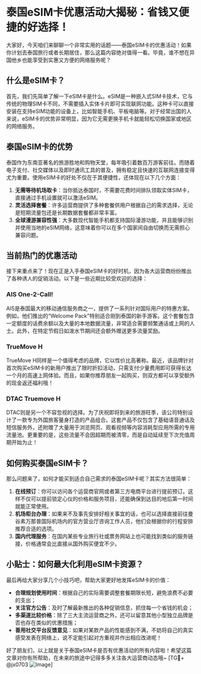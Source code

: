 # 泰国eSIM卡优惠活动大揭秘：省钱又便捷的好选择！

大家好，今天咱们来聊聊一个非常实用的话题——泰国eSIM卡的优惠活动！如果你计划去泰国旅行或者长期居住，那么这篇内容绝对值得一看。毕竟，谁不想在异国他乡也能享受到实惠又方便的网络服务呢？

## 什么是eSIM卡？

首先，我们先简单了解一下eSIM卡是什么。eSIM是一种嵌入式SIM卡技术，它与传统的物理SIM卡不同，不需要插入实体卡片即可实现联网功能。这种卡可以直接安装在支持eSIM功能的设备上，比如智能手机、平板电脑等。对于经常出国的人来说，eSIM卡的优势非常明显，因为它无需更换手机卡就能轻松切换国家或地区的网络服务。

## 泰国eSIM卡的优势

泰国作为东南亚著名的旅游胜地和购物天堂，每年吸引着数百万游客前往。而随着电子支付、社交媒体以及即时通讯工具的普及，拥有稳定且快速的互联网连接变得尤为重要。使用eSIM卡的好处不仅在于其便捷性，还体现在以下几个方面：

1. **无需等待机场取卡**：当你抵达泰国时，不需要花费时间排队领取实体SIM卡，直接通过手机设置就可以激活eSIM。
2. **灵活选择套餐**：许多运营商提供了多种套餐供用户根据自己的需求选择，无论是短期流量包还是长期数据套餐都非常丰富。
3. **全球漫游兼容性强**：大多数现代智能手机都支持国际漫游功能，并且能够识别并使用当地的eSIM网络，这意味着你可以在多个国家间自由切换而无需担心兼容问题。

## 当前热门的优惠活动

接下来重点来了！现在正是入手泰国eSIM卡的好时机，因为各大运营商纷纷推出了各种诱人的促销活动。以下是一些近期比较受欢迎的选择：

### AIS One-2-Call!
AIS是泰国最大的移动通信服务商之一，提供了一系列针对国际用户的特惠方案。例如，他们推出的“Welcome Pack”特别适合刚到泰国的新手游客。这个套餐包含一定额度的话费余额以及大量的本地数据流量，非常适合需要频繁通话或上网的人士。此外，在特定节假日如泼水节期间还会额外赠送更多流量奖励。

### TrueMove H
TrueMove H同样是一个值得考虑的品牌，它以性价比高著称。最近，该品牌针对首次购买eSIM卡的新用户推出了限时折扣活动，只需支付少量费用即可获得长达一个月的高速上网体验。而且，如果你推荐朋友一起购买，则双方都可以享受额外的现金返还福利哦！

### DTAC Truemove H
DTAC则是另一个不容忽视的选择。为了庆祝即将到来的旅游旺季，该公司特别设计了一款专为外国旅客量身打造的产品组合。这套产品不仅包含了基础语音通话及短信服务外，还附赠了大量用于浏览网页、观看视频等内容消耗型应用所需的专用流量池。更重要的是，这些流量不会因超期而被清零，而是自动延续至下次充值周期开始为止！

## 如何购买泰国eSIM卡？

那么问题来了，如何才能买到适合自己需求的泰国eSIM卡呢？其实方法很简单：

1. **在线预订**：你可以访问各个运营商官网或者第三方电商平台进行提前预订。这样不仅可以提前锁定心仪的价格和服务项目，还能确保到达目的地后第一时间就能正常使用。
2. **机场柜台办理**：如果来不及事先安排好相关事宜的话，也可以选择直接前往曼谷素万那普国际机场内的官方营业厅咨询工作人员，他们会根据你的行程安排推荐合适的选项。
3. **国内代理服务**：在国内某些专业旅行社或票务网站上也可能找到类似的服务链接，价格通常会比直接从国外购买便宜不少。

## 小贴士：如何最大化利用eSIM卡资源？

最后再给大家分享几个小技巧吧，帮助大家更好地发挥eSIM卡的价值：

- **合理规划使用时间**：根据自己的实际需要调整套餐期限长短，避免浪费不必要的支出；
- **关注官方公告**：及时了解最新推出的各种促销信息，抓住每一个省钱的机会；
- **多渠道比较价格**：除了三大主流运营商之外，还可以留意其他小型独立品牌是否也存在类似的优惠措施；
- **善用社交平台反馈意见**：如果对某款产品的性能感到不满，不妨将自己的真实感受发表在网络上，说不定能引起对方重视并作出相应改进呢！

好了朋友们，以上就是关于泰国eSIM卡是否有优惠活动的所有内容啦！希望这篇文章对你有所帮助，在未来的旅途中记得多多关注各大运营商动态哦~ [TG💪+ @jx0703 ![Image](https://github.com/user-attachments/assets/dbca1d08-cadb-493c-b0ec-ad6f7a83f270)]